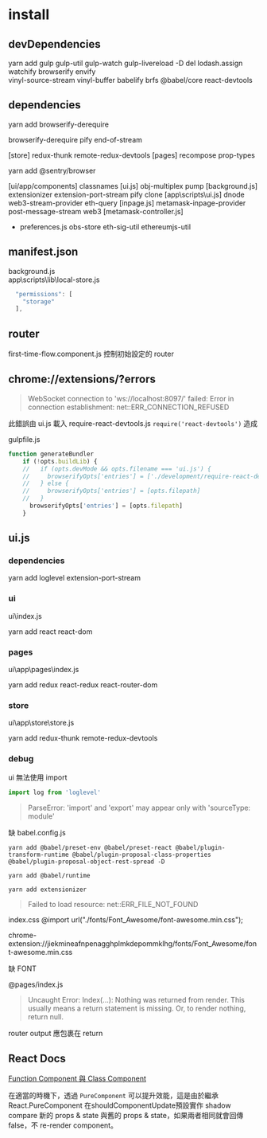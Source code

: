 # install

## devDependencies

yarn add gulp gulp-util gulp-watch gulp-livereload -D
del lodash.assign watchify browserify envify  
vinyl-source-stream vinyl-buffer
babelify brfs
@babel/core
react-devtools

## dependencies

yarn add browserify-derequire

browserify-derequire
pify end-of-stream

[store] redux-thunk remote-redux-devtools
[pages] recompose prop-types

yarn add @sentry/browser

[ui/app/components] classnames
[ui.js] obj-multiplex pump
[background.js] extensionizer extension-port-stream pify clone
[app\scripts\ui.js] dnode web3-stream-provider eth-query
[inpage.js] metamask-inpage-provider post-message-stream web3
[metamask-controller.js]
- preferences.js  obs-store eth-sig-util ethereumjs-util



## manifest.json

background.js  
app\scripts\lib\local-store.js  

```js
  "permissions": [
    "storage"
  ],
```

## router

first-time-flow.component.js 控制初始設定的 router

## chrome://extensions/?errors

> WebSocket connection to 'ws://localhost:8097/' failed: Error in connection establishment: net::ERR_CONNECTION_REFUSED

此錯誤由 ui.js 載入 require-react-devtools.js  `require('react-devtools')` 造成

gulpfile.js

```js
function generateBundler
    if (!opts.buildLib) {
    //   if (opts.devMode && opts.filename === 'ui.js') {
    //     browserifyOpts['entries'] = ['./development/require-react-devtools.js', opts.filepath]
    //   } else {
    //     browserifyOpts['entries'] = [opts.filepath]
    //   }
      browserifyOpts['entries'] = [opts.filepath] 
    }
````

## ui.js

### dependencies

yarn add loglevel
extension-port-stream

### ui

ui\index.js

yarn add react react-dom

### pages

ui\app\pages\index.js

yarn add redux react-redux react-router-dom

### store

ui\app\store\store.js

yarn add redux-thunk remote-redux-devtools 

### debug

ui 無法使用 import

```js
import log from 'loglevel'
```

> ParseError: 'import' and 'export' may appear only with 'sourceType: module'

缺 babel.config.js

`yarn add @babel/preset-env @babel/preset-react @babel/plugin-transform-runtime @babel/plugin-proposal-class-properties @babel/plugin-proposal-object-rest-spread -D`

`yarn add @babel/runtime`

`yarn add extensionizer`

> Failed to load resource: net::ERR_FILE_NOT_FOUND

index.css @import url("./fonts/Font_Awesome/font-awesome.min.css");

chrome-extension://jiekmineafnpenagghplmkdepommklhg/fonts/Font_Awesome/font-awesome.min.css

缺 FONT

@pages/index.js

> Uncaught Error: Index(...): Nothing was returned from render. This usually means a return statement is missing. Or, to render nothing, return null.

router output 應包裹在 return

## React Docs

[Function Component 與 Class Component](https://zh-hant.reactjs.org/docs/components-and-props.html)

在適當的時機下，透過 `PureComponent` 可以提升效能，這是由於繼承 React.PureComponent 在shouldComponentUpdate預設實作 shadow compare 新的 props & state 與舊的 props & state，如果兩者相同就會回傳 false，不 re-render component。
  
